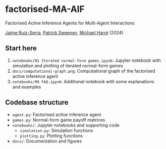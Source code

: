 
# factorised-MA-AIF

Factorised Active Inference Agents for Multi-Agent Interactions

[Jaime Ruiz-Serra](https://github.com/RuizSerra), [Patrick Sweeney](https://github.com/patricesweeney), [Michael Harré](https://github.com/M-Harre) (2024)

## Start here

1. `notebooks/01 Iterated normal-form games.ipynb`: Jupyter notebook with simulation and plotting of iterated normal-form games
2. `docs/computational-graph.png`: Computational graph of the factorised active inference agent
3. `notebooks/99 FAQ.ipynb`: Additional notebook with some explanations and examples


## Codebase structure

- `agent.py`: Factorised active inference agent
- `games.py`: Normal-form game payoff matrices
- `notebooks/`: Jupyter notebooks and supporting code
    - `simulation.py`: Simulation functions
    - `plotting.py`: Plotting functions
- `docs/`: Documentation and figures
